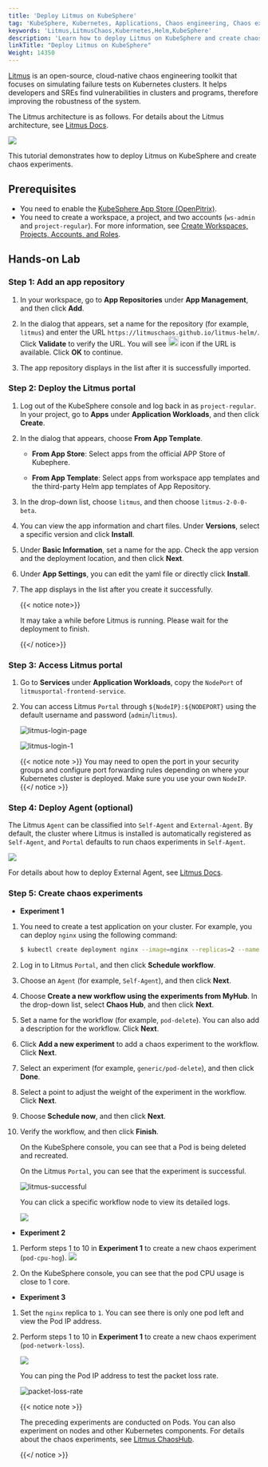 ```yaml
---
title: 'Deploy Litmus on KubeSphere'
tag: 'KubeSphere, Kubernetes, Applications, Chaos engineering, Chaos experiments, Litmus'
keywords: 'Litmus,LitmusChaos,Kubernetes,Helm,KubeSphere'
description: 'Learn how to deploy Litmus on KubeSphere and create chaos experiments.'
linkTitle: "Deploy Litmus on KubeSphere"
Weight: 14350
---
```


[Litmus](https://litmuschaos.io/) is an open-source, cloud-native chaos engineering toolkit that focuses on simulating failure tests on Kubernetes clusters. It helps developers and SREs find vulnerabilities in clusters and programs, therefore improving the robustness of the system.

The Litmus architecture is as follows. For details about the Litmus architecture, see [Litmus Docs](https://litmusdocs-beta.netlify.app/docs/architecture/).

![](https://pek3b.qingstor.com/kubesphere-community/images/20210601004600.png)

This tutorial demonstrates how to deploy Litmus on KubeSphere and create chaos experiments.

## Prerequisites
- You need to enable the [KubeSphere App Store (OpenPitrix)](https://v3-1.docs.kubesphere.io/docs/pluggable-components/app-store/).
- You need to create a workspace, a project, and two accounts (`ws-admin` and `project-regular`). For more information, see [Create Workspaces, Projects, Accounts, and Roles](https://v3-1.docs.kubesphere.io/docs/quick-start/create-workspace-and-project/).

## Hands-on Lab

### Step 1: Add an app repository
1. In your workspace, go to **App Repositories** under **App Management**, and then click **Add**.

2. In the dialog that appears, set a name for the repository (for example, `litmus`) and enter the URL `https://litmuschaos.github.io/litmus-helm/`. Click **Validate** to verify the URL. You will see <img src="/images/docs/zh-cn/appstore/external-apps/deploy-litmus/checkmark.png" width="20" /> icon if the URL is available. Click **OK** to continue.

3. The app repository displays in the list after it is successfully imported.

### Step 2: Deploy the Litmus portal
1. Log out of the KubeSphere console and log back in as `project-regular`. In your project, go to **Apps** under **Application Workloads**, and then click **Create**.

2. In the dialog that appears, choose **From App Template**.

   - **From App Store**: Select apps from the official APP Store of Kubephere.

   - **From App Template**: Select apps from workspace app templates and the third-party Helm app templates of App Repository.

3. In the drop-down list, choose `litmus`, and then choose `litmus-2-0-0-beta`.

4. You can view the app information and chart files. Under **Versions**, select a specific version and click **Install**.

5. Under **Basic Information**, set a name for the app. Check the app version and the deployment location, and then click **Next**.
   
6. Under **App Settings**, you can edit the yaml file or directly click **Install**.
   
7. The app displays in the list after you create it successfully.
   
   {{< notice note>}}
   
   It may take a while before Litmus is running. Please wait for the deployment to finish.
   
   {{</ notice>}}

### Step 3: Access Litmus portal

1. Go to **Services** under **Application Workloads**, copy the `NodePort` of `litmusportal-frontend-service`.

2. You can access Litmus `Portal` through `${NodeIP}:${NODEPORT}` using the default username and password (`admin`/`litmus`).

   ![litmus-login-page](/images/docs/appstore/external-apps/deploy-litmus/litmus-login-page.png)

   ![litmus-login-1](/images/docs/appstore/external-apps/deploy-litmus/litmus-login-1.png)

   {{< notice note >}}
    You may need to open the port in your security groups and configure port forwarding rules depending on where your Kubernetes cluster is deployed. Make sure you use your own `NodeIP`.
    {{</ notice >}}

### Step 4: Deploy Agent (optional)

The Litmus `Agent` can be classified into `Self-Agent` and `External-Agent`. By default, the cluster where Litmus is installed is automatically registered as `Self-Agent`, and `Portal` defaults to run chaos experiments in `Self-Agent`.

![](https://pek3b.qingstor.com/kubesphere-community/images/20210604162858.png)

For details about how to deploy External Agent, see [Litmus Docs](https://litmusdocs-beta.netlify.app/docs/agent-install).

### Step 5: Create chaos experiments

- **Experiment 1**

1. You need to create a test application on your cluster. For example, you can deploy `nginx` using the following command:

   ```bash
   $ kubectl create deployment nginx --image=nginx --replicas=2 --namespace=default
   ```

2. Log in to Litmus `Portal`, and then click **Schedule workflow**.

3. Choose an `Agent` (for example, `Self-Agent`), and then click **Next**.

4. Choose **Create a new workflow using the experiments from MyHub**. In the drop-down list, select **Chaos Hub**, and then click **Next**.

5. Set a name for the workflow (for example, `pod-delete`). You can also add a description for the workflow. Click **Next**.

6. Click **Add a new experiment** to add a chaos experiment to the workflow. Click **Next**.

7. Select an experiment (for example, `generic/pod-delete`), and then click **Done**.

8. Select a point to adjust the weight of the experiment in the workflow. Click **Next**.

9. Choose **Schedule now**, and then click **Next**.

10. Verify the workflow, and then click **Finish**.

    On the KubeSphere console, you can see that a Pod is being deleted and recreated.

    On the Litmus `Portal`, you can see that the experiment is successful.

    ![litmus-successful](/images/docs/appstore/external-apps/deploy-litmus/litmus-successful.png)

    You can click a specific workflow node to view its detailed logs.

    ![](https://pek3b.qingstor.com/kubesphere-community/images/20210604165915.png)


- **Experiment 2**

1. Perform steps 1 to 10 in **Experiment 1** to create a new chaos experiment (`pod-cpu-hog`).
   ![](https://pek3b.qingstor.com/kubesphere-community/images/20210604171414.png)

2. On the KubeSphere console, you can see that the pod CPU usage is close to 1 core.

- **Experiment 3**

1. Set the `nginx` replica to `1`. You can see there is only one pod left and view the Pod IP address.

2. Perform steps 1 to 10 in **Experiment 1** to create a new chaos experiment (`pod-network-loss`).

   ![](https://pek3b.qingstor.com/kubesphere-community/images/20210604174057.png)

   You can ping the Pod IP address to test the packet loss rate.

   ![packet-loss-rate](/images/docs/appstore/external-apps/deploy-litmus/packet-loss-rate.png)

   {{< notice note >}}

   The preceding experiments are conducted on Pods. You can also experiment on nodes and other Kubernetes components. For details about the chaos experiments, see [Litmus ChaosHub](https://hub.litmuschaos.io/).

   {{</ notice >}}
